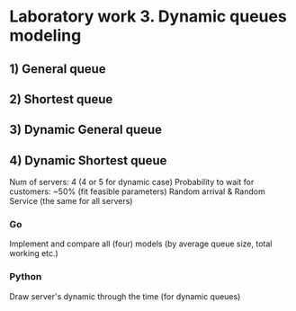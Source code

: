 # Laboratory work 3. Dynamic queues modeling

## 1) General queue
## 2) Shortest queue
## 3) Dynamic General queue
## 4) Dynamic Shortest queue

Num of servers: 4 (4 or 5 for dynamic case)
Probability to wait for customers: ~50% (fit feasible parameters)
Random arrival & Random Service (the same for all servers)

### Go
Implement and compare all (four) models (by average queue size, total working etc.)
### Python
Draw server's dynamic through the time (for dynamic queues)
